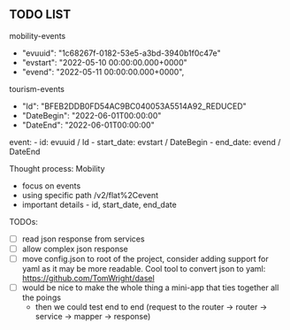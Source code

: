 ## TODO LIST

mobility-events

- "evuuid": "1c68267f-0182-53e5-a3bd-3940b1f0c47e"
- "evstart": "2022-05-10 00:00:00.000+0000"
- "evend": "2022-05-11 00:00:00.000+0000",

tourism-events

- "Id": "BFEB2DDB0FD54AC9BC040053A5514A92_REDUCED"
- "DateBegin": "2022-06-01T00:00:00"
- "DateEnd": "2022-06-01T00:00:00"

event:
    - id: evuuid / Id
    - start_date: evstart / DateBegin
    - end_date: evend / DateEnd

Thought process:
Mobility

- focus on events
- using specific path /v2/flat%2Cevent
- important details - id, start_date, end_date

TODOs:

- [ ] read json response from services
- [ ] allow complex json response
- [ ] move config.json to root of the project, consider adding support for yaml as it may be more readable. Cool tool to convert json to yaml: <https://github.com/TomWright/dasel>
- [ ] would be nice to make the whole thing a mini-app that ties together all the poings
    - then we could test end to end (request to the router -> router -> service -> mapper -> response)
